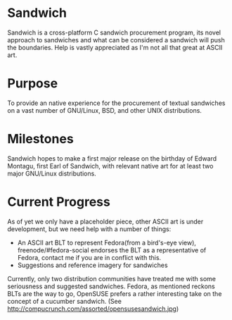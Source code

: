 Sandwich
========

Sandwich is a cross-platform C sandwich procurement program, its novel approach to sandwiches and what can be considered a sandwich will push the boundaries.
Help is vastly appreciated as I'm not all that great at ASCII art.


Purpose
=======

To provide an native experience for the procurement of textual sandwiches on a vast number of GNU/Linux, BSD, and other UNIX distributions.

Milestones
==========

Sandwich hopes to make a first major release on the birthday of Edward Montagu, first Earl of Sandwich, with relevant native art for at least two major GNU/Linux distributions.

Current Progress
================

As of yet we only have a placeholder piece, other ASCII art is under development, but we need help with a number of things:
 * An ASCII art BLT to represent Fedora(from a bird's-eye view), freenode/#fedora-social endorses the BLT as a representative of Fedora, contact me if you are in conflict with this.
 * Suggestions and reference imagery for sandwiches

Currently, only two distribution communities have treated me with some seriousness and suggested sandwiches.
Fedora, as mentioned reckons BLTs are the way to go, OpenSUSE prefers a rather interesting take on the concept of a cucumber sandwich. (See http://compucrunch.com/assorted/opensusesandwich.jpg)
